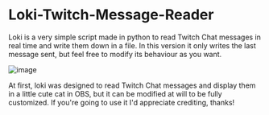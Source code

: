 # Loki-Twitch-Message-Reader
Loki is a very simple script made in python to read Twitch Chat messages in real time and write them down in a file. In this version it only writes the last message sent, but feel free to modify its behaviour as you want.

![image](https://user-images.githubusercontent.com/75074498/127870794-26b4b93e-3cf7-4cd3-be4a-7ef3a834598d.png)

At first, loki was designed to read Twitch Chat messages and display them in a little cute cat in OBS, but it can be modified at will to be fully customized. If you're going to use it I'd appreciate crediting, thanks!
